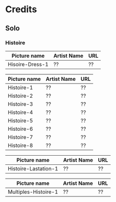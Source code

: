# Credits

## Solo

### Histoire

Picture name | Artist Name | URL
-- | -- | --
Hisoire-Dress-1 | ?? | ??

Picture name | Artist Name | URL
-- | -- | --
Histoire-1 | ?? | ??
Histoire-2 | ?? | ??
Histoire-3 | ?? | ??
Histoire-4 | ?? | ??
Histoire-5 | ?? | ??
Histoire-6 | ?? | ??
Histoire-7 | ?? | ??
Histoire-8 | ?? | ??

Picture name | Artist Name | URL
-- | -- | --
Histoire-Lastation-1 | ?? | ??

Picture name | Artist Name | URL
-- | -- | --
Multiples-Histoire-1 | ?? | ??
